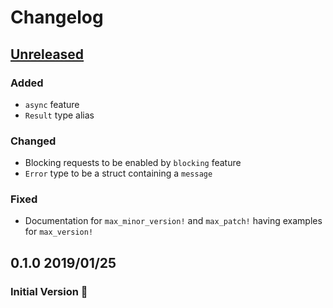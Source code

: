 # Changelog

## [Unreleased](https://github.com/spenserblack/check-latest-rs/compare/v0.1.0...master)
### Added
- `async` feature
- `Result` type alias

### Changed
- Blocking requests to be enabled by `blocking` feature
- `Error` type to be a struct containing a `message`

### Fixed
- Documentation for `max_minor_version!` and `max_patch!` having examples for `max_version!`

## 0.1.0 2019/01/25
### Initial Version :tada:
